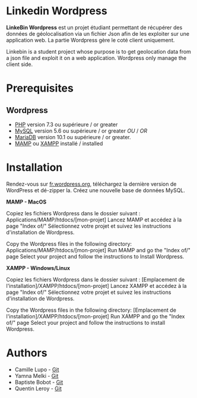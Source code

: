 # Linkedin Wordpress

**LinkeBin Wordpress** est un projet étudiant permettant de récupérer des données de géolocalisation via un fichier Json afin de les exploiter sur une application web. La partie Wordpress gère le coté client uniquement.

Linkebin is a student project whose purpose is to get geolocation data from a json file and exploit it on a web application. Wordpress only manage the client side.


# Prerequisites

## Wordpress

-   [PHP](https://secure.php.net/)  version 7.3 ou supérieure / or greater
-   [MySQL](https://www.mysql.com/)  version 5.6 ou supérieure / or greater _OU_  / _OR_
- [MariaDB](https://mariadb.org/)  version 10.1 ou supérieure / or greater.
- [MAMP](https://www.mamp.info/fr/) ou [XAMPP](https://www.apachefriends.org/fr/index.html) installé / installed

# Installation

Rendez-vous sur [fr.wordpress.org](http://fr.wordpress.org/ "Téléchargez WordPress"), téléchargez la dernière version de WordPress et dé-zipper la.
Créez une nouvelle base de données MySQL.

**MAMP - MacOS**

Copiez les fichiers Wordpress dans le dossier suivant :
Applications/MAMP/htdocs/[mon-projet]
Lancez MAMP et accédez à la page "Index of/"
Sélectionnez votre projet et suivez les instructions d'installation de Wordpress.

Copy the Wordpress files in the following directory:
Applications/MAMP/htdocs/[mon-projet]
Run  MAMP and go the "Index of/" page
Select your project and follow the instructions to Install Wordpress.

**XAMPP - Windows/Linux**

Copiez les fichiers Wordpress dans le dossier suivant :
[Emplacement de l'installation]/XAMPP/htdocs/[mon-projet]
Lancez XAMPP et accédez à la page "Index of/"
Sélectionnez votre projet et suivez les instructions d'installation de Wordpress.

Copy the Wordpress files in the following directory:
[Emplacement de l'installation]/XAMPP/htdocs/[mon-projet]
Run XAMPP and go the "Index of/" page
Select your project and follow the instructions to install Wordpress.



# Authors

-   Camille Lupo -  [Git](https://github.com/camillelupo)
-   Yamna Melki -  [Git](https://github.com/melkibson)
-   Baptiste Bobot -  [Git](https://github.com/camillelupo/LinkeBinAPI/blob/master)
-   Quentin Leroy -  [Git](https://github.com/camillelupo/LinkeBinAPI/blob/master)

